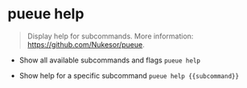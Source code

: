 # pueue help
> Display help for subcommands.
> More information: <https://github.com/Nukesor/pueue>.

- Show all available subcommands and flags
`pueue help`

- Show help for a specific subcommand
`pueue help {{subcommand}}`
